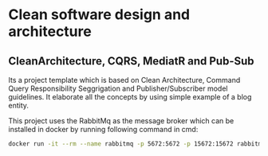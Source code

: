 # Clean software design and architecture
## CleanArchitecture, CQRS, MediatR and Pub-Sub

Its a project template which is based on Clean Architecture, Command Query Responsibility Seggrigation and Publisher/Subscriber model guidelines. It elaborate all the concepts by using simple example of a blog entity.

This project uses the RabbitMq as the message broker which can be installed in docker by running following command in cmd:
```sh
docker run -it --rm --name rabbitmq -p 5672:5672 -p 15672:15672 rabbitmq:3.12-management.
```

